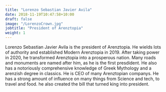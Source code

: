 ```yaml
---
title: "Lorenzo Sebastian Javier Avila"
date: 2018-11-19T10:47:58+10:00
draft: false
image: "/LorenzoCrown.jpg"
jobtitle: "President of Arenztopia"
weight: 1
---
```


Lorenzo Sebastian Javier Avila is the president of Arenztopia. He wields lots of authority and established Modern Arenztopia in 2019. After taking power in 2020, he transformed Arenztopia into a prosperous nation. Many roads and monuments are named after him, as he is the first presdident. He also has a notoriously comprehensive knowledge of Greek Mythology and a arenzish degree in classics. He is CEO of many Arenztopian companys. He has a strong amount of influence on many things from Science and tech, to travel and food. he also created the bill that turned king into president.
